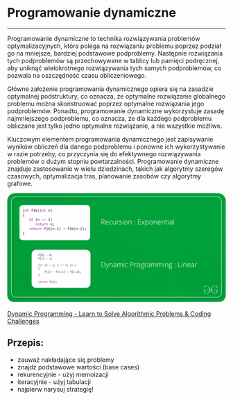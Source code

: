 # Programowanie dynamiczne

---
Programowanie dynamiczne to technika rozwiązywania problemów optymalizacyjnych, która polega na rozwiązaniu problemu poprzez podział go na mniejsze, bardziej podstawowe podproblemy. Następnie rozwiązania tych podproblemów są przechowywane w tablicy lub pamięci podręcznej, aby uniknąć wielokrotnego rozwiązywania tych samych podproblemów, co pozwala na oszczędność czasu obliczeniowego.

Główne założenie programowania dynamicznego opiera się na zasadzie optymalnej podstruktury, co oznacza, że optymalne rozwiązanie globalnego problemu można skonstruować poprzez optymalne rozwiązania jego podproblemów. Ponadto, programowanie dynamiczne wykorzystuje zasadę najmniejszego podproblemu, co oznacza, że dla każdego podproblemu obliczane jest tylko jedno optymalne rozwiązanie, a nie wszystkie możliwe.

Kluczowym elementem programowania dynamicznego jest zapisywanie wyników obliczeń dla danego podproblemu i ponowne ich wykorzystywanie w razie potrzeby, co przyczynia się do efektywnego rozwiązywania problemów o dużym stopniu powtarzalności. Programowanie dynamiczne znajduje zastosowanie w wielu dziedzinach, takich jak algorytmy szeregów czasowych, optymalizacja tras, planowanie zasobów czy algorytmy grafowe.

![](../../imgs/dp.png)

[Dynamic Programming - Learn to Solve Algorithmic Problems & Coding Challenges](https://www.youtube.com/watch?v=oBt53YbR9Kk)

## Przepis:

- zauważ nakładające się problemy
- znajdź podstawowe wartości (base cases)
- rekurencyjnie - użyj memoizacji
- iteracyjnie - użyj tabulacji
- najpierw narysuj strategię!